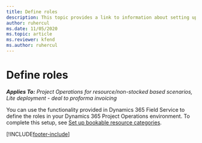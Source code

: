 ```yaml
---
title: Define roles
description: This topic provides a link to information about setting up bookable resource categories.
author: ruhercul
ms.date: 11/05/2020
ms.topic: article
ms.reviewer: kfend 
ms.author: ruhercul
---
```


# Define roles

_**Applies To:** Project Operations for resource/non-stocked based scenarios, Lite deployment - deal to proforma invoicing_

You can use the functionality provided in Dynamics 365 Field Service to define the roles in your Dynamics 365 Project Operations environment. To complete this setup, see [Set up bookable resource categories](/dynamics365/field-service/set-up-bookable-resource-categories).


[!INCLUDE[footer-include](../includes/footer-banner.md)]